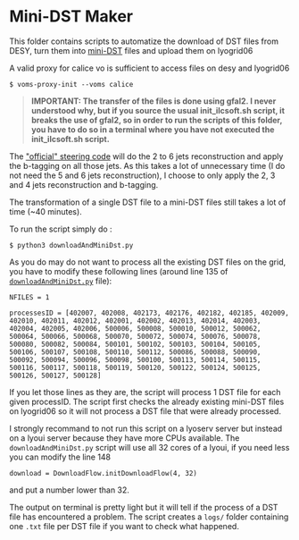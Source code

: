# Mini-DST Maker

This folder contains scripts to automatize the download of DST files from DESY, turn them into [mini-DST](https://github.com/shkawada/mini-DST) files and upload them on lyogrid06

A valid proxy for calice vo is sufficient to access files on desy and lyogrid06

    $ voms-proxy-init --voms calice

> **IMPORTANT: The transfer of the files is done using gfal2. I never understood why, but if you source the usual init_ilcsoft.sh script, it breaks the use of gfal2, so in order to run the scripts of this folder, you have to do so in a terminal where you have not executed the init_ilcsoft.sh script.**

The ["official" steering code](https://github.com/shkawada/mini-DST/blob/master/mini-DST.xml) will do the 2 to 6 jets reconstruction and apply the b-tagging on all those jets. As this takes a lot of unnecessary time (I do not need the 5 and 6 jets reconstruction), I choose to only apply the 2, 3 and 4 jets reconstruction and b-tagging.

The transformation of a single DST file to a mini-DST files still takes a lot of time (~40 minutes).

To run the script simply do :
```
$ python3 downloadAndMiniDst.py 
```
As you do may do not want to process all the existing DST files on the grid, you have to modify these following lines (around line 135 of [``downloadAndMiniDst.py``](https://github.com/ggarillot/nnhAnalysis/blob/c139d38434dc61378f4e590a9f4017aafe9c279b/miniDSTMaker/downloadAndMiniDst.py#L135-L141) file): 

```{ .python }
NFILES = 1

processesID = [402007, 402008, 402173, 402176, 402182, 402185, 402009, 402010, 402011, 402012, 402001, 402002, 402013, 402014, 402003, 402004, 402005, 402006, 500006, 500008, 500010, 500012, 500062, 500064, 500066, 500068, 500070, 500072, 500074, 500076, 500078, 500080, 500082, 500084, 500101, 500102, 500103, 500104, 500105, 500106, 500107, 500108, 500110, 500112, 500086, 500088, 500090, 500092, 500094, 500096, 500098, 500100, 500113, 500114, 500115, 500116, 500117, 500118, 500119, 500120, 500122, 500124, 500125, 500126, 500127, 500128]
```

If you let those lines as they are, the script will process 1 DST file for each given processID. The script first checks the already existing mini-DST files on lyogrid06 so it will not process a DST file that were already processed.

I strongly recommand to not run this script on a lyoserv server but instead on a lyoui server because they have more CPUs available. The ``downloadAndMiniDst.py`` script will use all 32 cores of a lyoui, if you need less you can modify the line 148

```{ .python }
download = DownloadFlow.initDownloadFlow(4, 32)
```
and put a number lower than 32.

The output on terminal is pretty light but it will tell if the process of a DST file has encountered a problem. The script creates a ``logs/`` folder containing one ``.txt`` file per DST file if you want to check what happened.